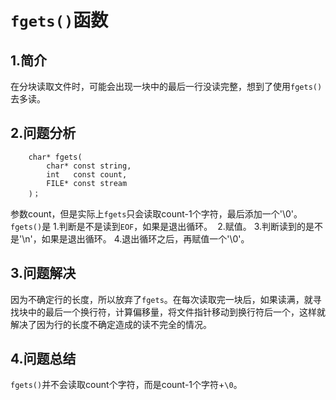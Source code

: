 # `fgets()`函数

## 	1.简介

在分块读取文件时，可能会出现一块中的最后一行没读完整，想到了使用`fgets()`去多读。

## 2.问题分析

```
    char* fgets(
		char* const string, 
		int   const count, 
		FILE* const stream
	)；
```

参数count，但是实际上`fgets`只会读取count-1个字符，最后添加一个'\0'。
`fgets()`是
​	1.判断是不是读到`EOF`，如果是退出循环。
​	2.赋值。
​	3.判断读到的是不是'\n'，如果是退出循环。
​	4.退出循环之后，再赋值一个'\0'。

## 3.问题解决

因为不确定行的长度，所以放弃了`fgets`。在每次读取完一块后，如果读满，就寻找块中的最后一个换行符，计算偏移量，将文件指针移动到换行符后一个，这样就解决了因为行的长度不确定造成的读不完全的情况。

## 4.问题总结

`fgets()`并不会读取count个字符，而是count-1个字符+`\0`。



